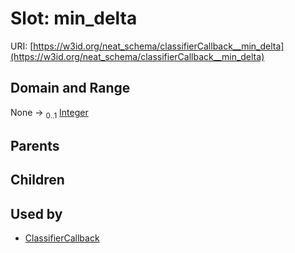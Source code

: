 
# Slot: min_delta




URI: [https://w3id.org/neat_schema/classifierCallback__min_delta](https://w3id.org/neat_schema/classifierCallback__min_delta)


## Domain and Range

None &#8594;  <sub>0..1</sub> [Integer](types/Integer.md)

## Parents


## Children


## Used by

 * [ClassifierCallback](ClassifierCallback.md)
